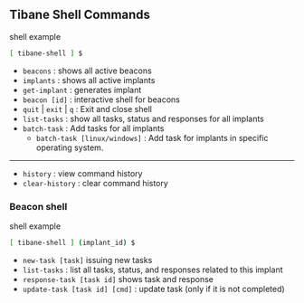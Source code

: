 

## Tibane Shell Commands

shell example
```sh
[ tibane-shell ] $
```

- `beacons` : shows all active beacons
- `implants` :  shows all active implants
- `get-implant` : generates implant
- `beacon [id]` : interactive shell for beacons
- `quit` | `exit` | `q` : Exit and close shell
- `list-tasks` : show all tasks, status and responses for all implants
- `batch-task` : Add tasks for all implants
	- `batch-task [linux/windows]` : Add task for  implants in specific operating system.
---
- `history` : view command history
- `clear-history` : clear command history
### Beacon shell

shell example

```sh
[ tibane-shell ] (implant_id) $
```

-  `new-task [task]` issuing new tasks
-  `list-tasks` : list all tasks, status, and responses related to this implant
-  `response-task [task id]` shows task and response
-  `update-task [task id] [cmd]` : update task (only if it is not completed)

